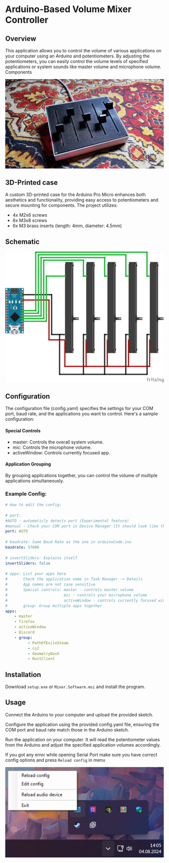 # Arduino-Based Volume Mixer Controller

## Overview

This application allows you to control the volume of various applications on your computer using an Arduino and potentiometers. By adjusting the potentiometers, you can easily control the volume levels of specified applications or system sounds like master volume and microphone volume.
Components

![Mixer Photo](Media/Mixer.jpg)

## 3D-Printed case

A custom 3D-printed case for the Arduino Pro Micro enhances both aesthetics and functionality, providing easy access to potentiometers and secure mounting for components. The project utilizes:

-   4x M2x6 screws
-   6x M3x8 screws
-   6x M3 brass inserts (length: 4mm, diameter: 4.5mm)

## Schematic

![Schematic img](Media/Schematic.png)

## Configuration

The configuration file (config.yaml) specifies the settings for your COM port, baud rate, and the applications you want to control. Here's a sample configuration:

#### Special Controls

-   master: Controls the overall system volume.
-   mic: Controls the microphone volume.
-   activeWindow: Controls currently focused app.

#### Application Grouping

By grouping applications together, you can control the volume of multiple applications simultaneously.

### Example Config:

```yaml
# How to edit the config:

# port:
#AUTO - automaticly detects port (Experimental feature)
#manual - Check your COM port in Device Manager (It should look like this -> port: COMx)
port: AUTO

# baudrate: Same Baud Rate as the one in arduinoCode.ino
baudrate: 57600

# invertSliders: Explains itself
invertSliders: false

# apps: List your apps here
#       Check the application name in Task Manager -> Details
#       App names are not case sensitive
#       Special controls: master - controls master volume
#                         mic - controls your microphone volume
#                         activeWindow - controls currently focused window volume
#       group: Group multiple apps together
apps:
    - master
    - firefox
    - activeWindow
    - Discord
    - group:
          - PathOfExileSteam
          - cs2
          - GeometryDash
          - RustClient
```

## Installation

Download `setup.exe` or `Mixer.Software.msi` and install the program.

## Usage

Connect the Arduino to your computer and upload the provided sketch.

Configure the application using the provided config.yaml file, ensuring the COM port and baud rate match those in the Arduino sketch.

Run the application on your computer. It will read the potentiometer values from the Arduino and adjust the specified application volumes accordingly.

If you got any error while opening Serial Port make sure you have correct config options and press `Reload config` in menu

![Options img](Media/Options.png)
